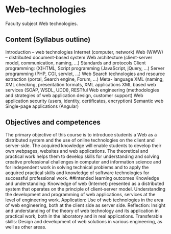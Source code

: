 # Web-technologies
Faculty subject Web technologies.
## Content (Syllabus outline)
Introduction – web technologies
Internet (computer, network)
Web (WWW) – distributed document-based system
Web architecture (client-server model, communication,
naming, ...)
Standards and protocols
Client programming: (X)HTML, Script programming
(JavaScript, jQuery, ...)
Server programming (PHP, CGI, servlet, ...)
Web Search technologies and resource extraction
(portal, Search engine, Forum, ...)
Meta- language XML (naming, XML checking,
presentation formats, XML applications
XML based web services (SOAP, WSDL, UDDI), RESTful
Web engineering (methodologies and strategies of web
application design, customer support)
Web application security (users, identity, certificates,
encryption)
Semantic web
Single-page applications (Angular)
## Objectives and competences
The primary objective of this course is to introduce
students a Web as a distributed system and the use of
online technologies on the client and server-side. The
acquired knowledge will enable students to develop
their own webpages, websites and web applications.
The theoretical and practical work helps them to
develop skills for understanding and solving creative
professional challenges in computer and information
science and for independent work in solving technical
problems and to apply the acquired practical skills and
knowledge of software technologies for successful
professional work.
##Intended learning outcomes
Knowledge and understanding:
Knowledge of web (Internet) presented as a distributed
system that operates on the principle of client-server
model.
Understanding the development and programming of
web applications, services at the level of engineering
work.
Application:
Use of web technologies in the area of web engineering,
both at the client side as server side.
Reflection:
Insight and understanding of the theory of web
technology and its application in practical work, both in
the laboratory and in real applications.
Transferable skills:
Design and development of web solutions in various
engineering, as well as other areas.
